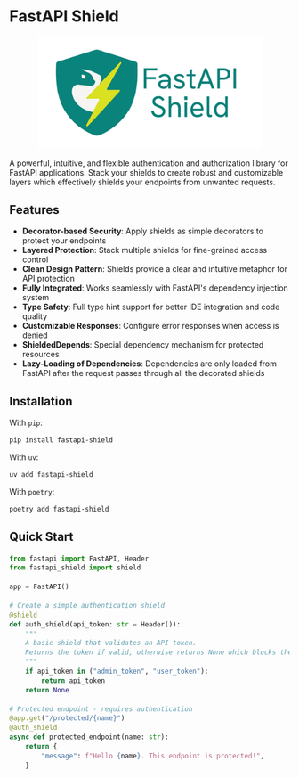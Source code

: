 # FastAPI Shield

<div align="center">
<img src="../assets/logos/logo_hori_one.jpg" width="80%" height="20%">
</div>

A powerful, intuitive, and flexible authentication and authorization library for FastAPI applications. Stack your shields to create robust and customizable layers which effectively shields your endpoints from unwanted requests.

## Features

- **Decorator-based Security**: Apply shields as simple decorators to protect your endpoints
- **Layered Protection**: Stack multiple shields for fine-grained access control
- **Clean Design Pattern**: Shields provide a clear and intuitive metaphor for API protection
- **Fully Integrated**: Works seamlessly with FastAPI's dependency injection system
- **Type Safety**: Full type hint support for better IDE integration and code quality
- **Customizable Responses**: Configure error responses when access is denied
- **ShieldedDepends**: Special dependency mechanism for protected resources
- **Lazy-Loading of Dependencies**: Dependencies are only loaded from FastAPI after the request passes through all the decorated shields

## Installation

With `pip`:
```bash
pip install fastapi-shield
```

With `uv`:
```bash
uv add fastapi-shield
```

With `poetry`:
```bash
poetry add fastapi-shield
```

## Quick Start

```python
from fastapi import FastAPI, Header
from fastapi_shield import shield

app = FastAPI()

# Create a simple authentication shield
@shield
def auth_shield(api_token: str = Header()):
    """
    A basic shield that validates an API token.
    Returns the token if valid, otherwise returns None which blocks the request.
    """
    if api_token in ("admin_token", "user_token"):
        return api_token
    return None

# Protected endpoint - requires authentication
@app.get("/protected/{name}")
@auth_shield
async def protected_endpoint(name: str):
    return {
        "message": f"Hello {name}. This endpoint is protected!",
    }
``` 